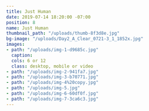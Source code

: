 ```yaml
---
title: Just Human
date: 2019-07-14 18:20:00 -07:00
position: 8
name: Just Human
thumbnail_path: "/uploads/thumb-8f3d8e.jpg"
bg-image: "/uploads/Day2_A_Clear_0721-3_1_1852x.jpg"
images:
- path: "/uploads/img-1-d9685c.jpg"
  caption: 
  cols: 6 or 12
  class: desktop, mobile or video
- path: "/uploads/img-2-941fa7.jpg"
- path: "/uploads/img-3-b70771.jpg"
- path: "/uploads/img-4%20copy.jpg"
- path: "/uploads/img-5.jpg"
- path: "/uploads/img-6-60df0f.jpg"
- path: "/uploads/img-7-3ca6c3.jpg"
---
```


